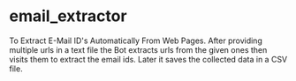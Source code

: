 # email_extractor
To Extract E-Mail ID's Automatically From Web Pages. After providing multiple urls in a text file the Bot extracts urls from the given ones then visits them to extract the email ids. Later it saves the collected data in a CSV file.
